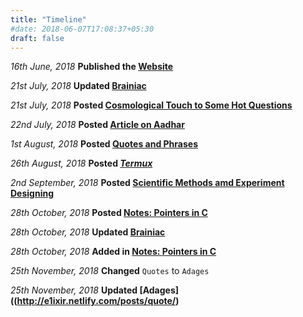 ```yaml
---
title: "Timeline"
#date: 2018-06-07T17:08:37+05:30
draft: false
---
```


_16th June, 2018_ **Published the [Website](http://e1ixir.netlify.com/ "E1ixir")**

_21st July, 2018_ **Updated [Brainiac](http://e1ixir.netlify.com/about/)**

_21st July, 2018_ **Posted [Cosmological Touch to Some Hot Questions](http://e1ixir.netlify.com/posts/cosmos/cos1/)**

_22nd July, 2018_ **Posted [Article on Aadhar](http://e1ixir.netlify.com/posts/aadhar/)**

_1st August, 2018_ **Posted [Quotes and Phrases](http://e1ixir.netlify.com/posts/quote/)**

_26th August, 2018_ **Posted [$Termux$](http://e1ixir.netlify.com/posts/termux/)**

_2nd September, 2018_ **Posted [Scientific Methods amd Experiment Designing](http://e1ixir.netlify.com/posts/smed/)**

_28th October, 2018_ **Posted [Notes: Pointers in C](http://e1ixir.netlify.com/posts/pointers/)**

_28th October, 2018_ **Updated [Brainiac](http://e1ixir.netlify.com/about/)**

_28th October, 2018_ **Added in [Notes: Pointers in C](http://e1ixir.netlify.com/posts/pointers/)**

_25th November, 2018_ **Changed** `Quotes` to `Adages`

_25th November, 2018_ **Updated [Adages]((http://e1ixir.netlify.com/posts/quote/)**
